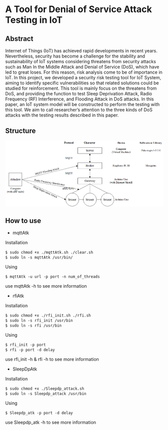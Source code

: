 # A Tool for Denial of Service Attack Testing in IoT

## Abstract

Internet of Things (IoT) has achieved rapid developments in recent years. Nevertheless, security has become a challenge for the stability and sustainability of IoT systems considering threatens from security attacks such as Man In the Middle Attack and Denial of Service (DoS), which have led to great loses. For this reason, risk analysis come to be of importance in IoT. In this project, we developed a security risk testing tool for IoT System, aiming to identify specific vulnerabilities so that related solutions could be studied for reinforcement. This tool is mainly focus on the threatens from DoS, and providing the function to test Sleep Deprivation Attack, Radio Frequency (RF) Interference, and Flooding Attack in DoS attacks. In this paper, an IoT system model will be constructed to perform the testing with this tool. We aim to call researcher’s attention to the three kinds of DoS attacks with the testing results described in this paper.

## Structure

![structure of DoS testing](https://github.com/CongBao/DoS-Tool-for-IoT-Testing/blob/master/model.png)

## How to use

+ mqttAtk

Installation

    $ sudo chmod +x ./mqttAtk.sh ./clear.sh
    $ sudo ln -s mqttAtk /usr/bin/

Using

    $ mqttAtk -u url -p port -n num_of_threads

use mqttAtk -h to see more information

+ rfiAtk

Installation

    $ sudo chmod +x ./rfi_init.sh ./rfi.sh
    $ sudo ln -s rfi_init /usr/bin
    $ sudo ln -s rfi /usr/bin

Using

    $ rfi_init -p port
    $ rfi -p port -d delay 

use rfi_init -h & rfi -h to see more information

+ SleepDpAtk

Installation

    $ sudo chmod +x ./Sleepdp_attack.sh
    $ sudo ln -s Sleepdp_attack /usr/bin

Using

    $ Sleepdp_atk -p port -d delay

use Sleepdp_atk -h to see more information